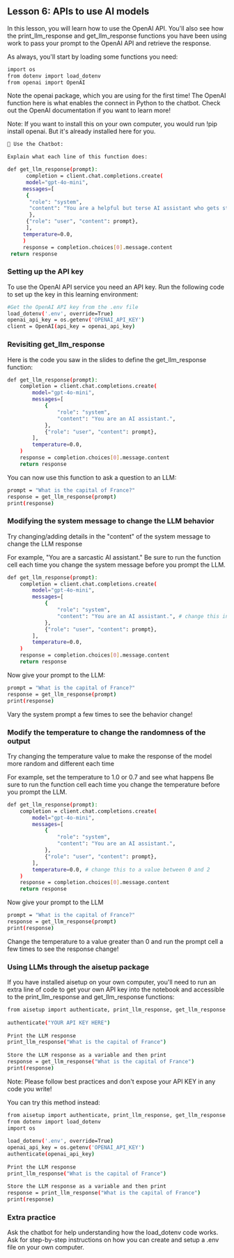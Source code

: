 ## Lesson 6: APIs to use AI models
In this lesson, you will learn how to use the OpenAI API. You'll also see how the print_llm_response and get_llm_response functions you have been using work to pass your prompt to the OpenAI API and retrieve the response.

As always, you'll start by loading some functions you need:
```bash
import os
from dotenv import load_dotenv
from openai import OpenAI
```
Note the openai package, which you are using for the first time! The OpenAI function here is what enables the connect in Python to the chatbot. Check out the OpenAI documentation if you want to learn more!

Note: If you want to install this on your own computer, you would run !pip install openai. But it's already installed here for you.
```bash
🤖 Use the Chatbot:

Explain what each line of this function does:

def get_llm_response(prompt):
      completion = client.chat.completions.create(
      model="gpt-4o-mini",
     messages=[
      {
       "role": "system",
       "content": "You are a helpful but terse AI assistant who gets straight to the point.",
       },
      {"role": "user", "content": prompt},
      ],
     temperature=0.0,
     )
     response = completion.choices[0].message.content
 return response
```
### Setting up the API key
To use the OpenAI API service you need an API key. Run the following code to set up the key in this learning environment:
```bash
#Get the OpenAI API key from the .env file
load_dotenv('.env', override=True)
openai_api_key = os.getenv('OPENAI_API_KEY')
client = OpenAI(api_key = openai_api_key)


```
### Revisiting get_llm_response
Here is the code you saw in the slides to define the get_llm_response function:
```bash
def get_llm_response(prompt):
    completion = client.chat.completions.create(
        model="gpt-4o-mini",
        messages=[
            {
                "role": "system",
                "content": "You are an AI assistant.",
            },
            {"role": "user", "content": prompt},
        ],
        temperature=0.0,
    )
    response = completion.choices[0].message.content
    return response
```
You can now use this function to ask a question to an LLM:
```bash
prompt = "What is the capital of France?"
response = get_llm_response(prompt)
print(response)
```
### Modifying the system message to change the LLM behavior
Try changing/adding details in the "content" of the system message to change the LLM response

For example, "You are a sarcastic AI assistant."
Be sure to run the function cell each time you change the system message before you prompt the LLM.
```bash
def get_llm_response(prompt):
    completion = client.chat.completions.create(
        model="gpt-4o-mini",
        messages=[
            {
                "role": "system",
                "content": "You are an AI assistant.", # change this instruction!
            },
            {"role": "user", "content": prompt},
        ],
        temperature=0.0,
    )
    response = completion.choices[0].message.content
    return response
```
Now give your prompt to the LLM:
```bash
prompt = "What is the capital of France?"
response = get_llm_response(prompt)
print(response)
```
Vary the system prompt a few times to see the behavior change!

### Modify the temperature to change the randomness of the output
Try changing the temperature value to make the response of the model more random and different each time

For example, set the temperature to 1.0 or 0.7 and see what happens
Be sure to run the function cell each time you change the temperature before you prompt the LLM.
```bash
def get_llm_response(prompt):
    completion = client.chat.completions.create(
        model="gpt-4o-mini",
        messages=[
            {
                "role": "system",
                "content": "You are an AI assistant.", 
            },
            {"role": "user", "content": prompt},
        ],
        temperature=0.0, # change this to a value between 0 and 2
    )
    response = completion.choices[0].message.content
    return response
```
Now give your prompt to the LLM
```bash
prompt = "What is the capital of France?"
response = get_llm_response(prompt)
print(response)
```
Change the temperature to a value greater than 0 and run the prompt cell a few times to see the response change!

### Using LLMs through the aisetup package
If you have installed aisetup on your own computer, you'll need to run an extra line of code to get your own API key into the notebook and accessible to the print_llm_response and get_llm_response functions:
```bash
from aisetup import authenticate, print_llm_response, get_llm_response
​
authenticate("YOUR API KEY HERE")
​
Print the LLM response
print_llm_response("What is the capital of France")
​
Store the LLM response as a variable and then print
response = get_llm_response("What is the capital of France")
print(response)
```
Note: Please follow best practices and don't expose your API KEY in any code you write!

You can try this method instead:
```bash
from aisetup import authenticate, print_llm_response, get_llm_response
from dotenv import load_dotenv
import os
​
load_dotenv('.env', override=True)
openai_api_key = os.getenv('OPENAI_API_KEY')
authenticate(openai_api_key)
​
Print the LLM response
print_llm_response("What is the capital of France")
​
Store the LLM response as a variable and then print
response = print_llm_response("What is the capital of France")
print(response)
```
### Extra practice
Ask the chatbot for help understanding how the load_dotenv code works. Ask for step-by-step instructions on how you can create and setup a .env file on your own computer.
